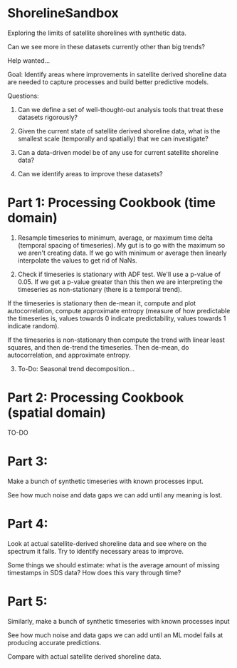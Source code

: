 # ShorelineSandbox
Exploring the limits of satellite shorelines with synthetic data.

Can we see more in these datasets currently other than big trends?

Help wanted...

Goal: Identify areas where improvements in satellite derived shoreline data are needed to capture processes and build better predictive models.

Questions: 

1. Can we define a set of well-thought-out analysis tools that treat these datasets rigorously? 

2. Given the current state of satellite derived shoreline data, what is the smallest scale (temporally and spatially) that we can investigate?

3. Can a data-driven model be of any use for current satellite shoreline data?

4. Can we identify areas to improve these datasets?

# Part 1: Processing Cookbook (time domain)

1. Resample timeseries to minimum, average, or maximum time delta (temporal spacing of timeseries). My gut is to go with the maximum so we aren't creating data. If we go with minimum or average then linearly interpolate the values to get rid of NaNs.

2. Check if timeseries is stationary with ADF test. We'll use a p-value of 0.05. If we get a p-value greater than this then we are interpreting
the timeseries as non-stationary (there is a temporal trend). 

If the timeseries is stationary then de-mean it, compute and plot autocorrelation, compute approximate entropy (measure of how predictable the timeseries is, values towards 0 indicate predictability, values towards 1 indicate random).

If the timeseries is non-stationary then compute the trend with linear least squares,
and then de-trend the timeseries. Then de-mean, do autocorrelation, and approximate entropy.

3. To-Do: Seasonal trend decomposition...

# Part 2: Processing Cookbook (spatial domain)

TO-DO

# Part 3:

Make a bunch of synthetic timeseries with known processes input.

See how much noise and data gaps we can add until any meaning is lost.

# Part 4:

Look at actual satellite-derived shoreline data and see where on the spectrum it falls. Try to identify necessary areas to improve.

Some things we should estimate: what is the average amount of missing timestamps in SDS data? How does this vary through time?

# Part 5:

Similarly, make a bunch of synthetic timeseries with known processes input

See how much noise and data gaps we can add until an ML model fails at producing accurate predictions.

Compare with actual satellite derived shoreline data.






